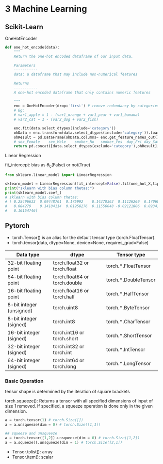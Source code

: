 # 3 Machine Learning
## Scikit-Learn

OneHotEncoder

```python
def one_hot_encode(data):
    """
    Return the one-hot encoded dataframe of our input data.
    
    Parameters
    -----------
    data: a dataframe that may include non-numerical features
    
    Returns
    -----------
    A one-hot encoded dataframe that only contains numeric features
    
    """
    enc = OneHotEncoder(drop='first') # remove redundancy by categories
    # Eg:
    # var1_apple = 1 - (var1_orange + var1_pear + var1_banana)
    # var2_cat = 1 - (var2_dog + var2_fish)

    enc.fit(data.select_dtypes(include='category'))
    ohData = enc.transform(data.select_dtypes(include='category')).toarray()
    ohResult = pd.DataFrame(ohData,columns= enc.get_feature_names_out())
    # sex_Female	sex_Male	smoker_No	smoker_Yes	day_Fri	day_Sat
    return pd.concat([data.select_dtypes(exclude='category'),ohResult],axis =1)
```

Linear Regression

fit_intercept: bias as $\theta_0$(False) or not(True)

```python
from sklearn.linear_model import LinearRegression

sklearn_model = LinearRegression(fit_intercept=False).fit(one_hot_X,tips)
print("sklearn with bias column thetas:")
print(sklearn_model.coef_)
# sklearn with bias column thetas:
# [ 0.25496633  0.09448701  0.175992    0.14370363  0.11126269  0.17068732
#   0.084279    0.14104114  0.01958276  0.11556048 -0.02121806  0.09341886
#   0.16154746]
```

## Pytorch

- torch.Tensor() is an alias for the default tensor type (torch.FloatTensor).
- torch.tensor(data, dtype=None, device=None, requires_grad=False)

|Data type|	dtype|	Tensor type|
|-|-|-|
|32-bit floating point|	torch.float32 or torch.float|	torch.*.FloatTensor|
|64-bit floating point|	torch.float64 or torch.double|	torch.*.DoubleTensor|
|16-bit floating point|	torch.float16 or torch.half|	torch.*.HalfTensor|
|8-bit integer (unsigned)|	torch.uint8|	torch.*.ByteTensor|
|8-bit integer (signed)|	torch.int8|	torch.*.CharTensor|
|16-bit integer (signed)|	torch.int16 or torch.short|	torch.*.ShortTensor|
|32-bit integer (signed)|	torch.int32 or torch.int|	torch.*.IntTensor|
|64-bit integer (signed)|	torch.int64 or torch.long|	torch.*.LongTensor|

### Basic Operation

tensor shape is determined by the iteration of square brackets

torch.squeeze(): Returns a tensor with all specified dimensions of input of size 1 removed. If specified, a squeeze operation is done only in the given dimension.

```python
a = torch.tensor(1) # torch.Size([])
a = a.unsqueeze(dim = 0) # torch.Size([1,1])

## squeeze and unsqueeze
a = torch.tensor([1,2]).unsqueeze(dim = 0) # torch.Size([1,2])
a = a.squeeze().unsqueeze(dim = 1) # torch.Size([2,1])
```

- Tensor.tolist(): array
- Tensor.item(): scalar
